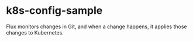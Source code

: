 # k8s-config-sample
Flux monitors changes in Git, and when a change happens, it applies those changes to Kubernetes. 
